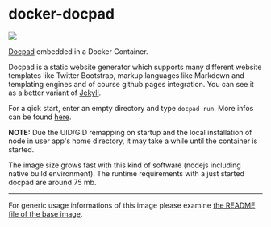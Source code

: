 # docker-docpad

[![](https://badge.imagelayers.io/sys42/docker-docpad:latest.svg)](https://imagelayers.io/?images=sys42/docker-docpad:latest 'Get your own badge on imagelayers.io')

[Docpad](http://docpad.org/) embedded in a Docker Container.

Docpad is a static website generator which supports many different website templates like Twitter Bootstrap, markup languages like Markdown and templating engines and of course github pages integration. You can see it as a better variant of [Jekyll](http://www.jekyllnow.com/). 

For a qick start, enter an empty directory and type `docpad run`. More infos can be found [here](http://docpad.org/docs/intro).

**NOTE:** Due the UID/GID remapping on startup and the local installation of node in user app's home directory, it may take a while until the container is started.

The image size grows fast with this kind of software (nodejs including native build environment). The runtime requirements with a just started docpad are around 75 mb.

----------------------------------------------------

For generic usage informations of this image please examine [the README file of the base image](https://github.com/sys42/docker-base).

